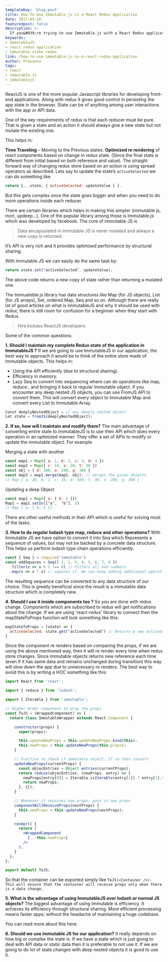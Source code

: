 ```yaml
---
templateKey: 'blog-post'
title: How To Use Immutable.js in a React Redux Application
date: 2017-05-18
featuredpost: false
description: >-
  If you&#039;re trying to use Immutable.js with a React Redux application and are having problems, this post can help.
keywords:
- ImmutableJS
- react redux application
- immutable state redux
link: /how-to-use-immutable-js-in-a-react-redux-application
author: Prasanna
tags:
- react
- immutable.js
- immutablejs
---
```

ReactJS is one of the more popular Javascript libraries for developing front-end applications. Along with redux it gives good control in persisting the app state in the browser. State can be of anything among user interactions with the app or API data.

One of the key requirements of redux is that each reducer must be pure. That is given a state and an action it should always give a new state but not mutate the existing one.

This helps in:

__Time Traveling__ – Moving to the Previous states.
__Optimized re rendering__ of react components based on change in redux state. (Since the final state is different from initial based on both reference and value).
The straight forward way of changing redux store based on an action is using spread operators as described. Lets say to update the state’s ```activeSelected``` we can do something like
```js
return {...state, { activeSelected: updateValue } }.
```
But this gets complex once the state goes bigger and when you need to do more operations inside each reducer.

There are certain libraries which helps in making this simpler (immutable js, mori, updeep…). One of the popular library among those is Immutable.js which was developed by facebook. The core of immutable JS is

> Data encapsulated in immutable JS is never mutated and always a new copy is returned.

It’s API is very rich and it provides optimised performance by structural sharing.

With immutable JS we can easily do the same task by:

```js
return state.set(‘activeSelected’, updateValue);
 ```

The above code returns a new copy of state rather than returning a mutated one.

The Immuateble.js library has data structures like Map (for JS objects), List (for JS arrays), Set, ordered Map, Seq and so on.
Although there are really lot of good articles on what is ImmutableJS and why it should be used with redux, there is still room for confusion for a beginner when they start with Redux.

> Hire kickass ReactJS developers

Some of the common questions:


__1. Should I maintain my complete Redux state of the application in ImmutableJS ?__
If we are going to use ImmutableJS in our application, the best way to approach it would be to think of the entire store made of Immutable objects. This helps in:

- Using the API efficiently (due to structural sharing).
- Efficiency in memory.
- Lazy Seq to convert into sequencing where can do operations like map, reduce.. and bringing it back to regular Immutable object.
If you encounter any deep nested JS objects, you can use FromJS API to convert them. This will convert every object to Immutable Map and convert every List to Immutable Array.
```js
Const deeplyNestedObject = // any deeply nested object
Let state = fromJS(deeplyNestedObject);
```
__2. If so, how will I maintain and modify them?__
The main advantage of converting entire state to ImmutableJS is to use their API which does every operation in an optimized manner. They offer a set of APIs to modify or update the immutable object. For example

Merging a state with another
```js
const map1 = Map({ a: 1, b: 2, c: 3, d: 4 })
const map2 = Map({ c: 10, a: 20, t: 30 })
const obj = { d: 100, o: 200, g: 300 }
const map3 = map1.merge(map2, obj); // merges the given objects
// Map { a: 20, b: 2, c: 10, d: 100, t: 30, o: 200, g: 300 }
```
Updating a deep Object
```js
const map1 = Map({ a: { b: 2 }})
Map1 = map1.setIn([‘a’,  ‘b’], 3)
// Map { a: { b: 3 }}
```
There are other useful methods in their API which is useful for solving most of the tasks.

__3. How to do regular lodash type map, reduce and other operations?__
With Immutable JS we have option to convert it into Seq which Represents a sequence of values, but may not be backed by a concrete data structure. This helps us perform lodash type chain operations efficiently.
```js
const { Seq } = require('immutable')
const oddSquares = Seq([ 1, 2, 3, 4, 5, 6, 7, 8 ])
  .filter(x => x % 2 !== 0) // Filters all odd numbers
  .map(x => x * x) // squares it. We can keep adding additional operations...
```
The resulting sequence can be converted to any data structure of our choice. This is greatly beneficial since the result is a immutable data structure which is completely new.

__4. Should I use it inside components too ?__
So you are done with redux change. Components which are subscribed to redux will get notifications about the change. If we are using ‘react-redux’ library to connect then the mapStateToProps function will look something like this:
```jsx
mapStateToProps = (state) => {
  activeSelected: state.get(‘activeSelected’) // Returns a new activeSelected even if data is not changed.
}
```
Since the component re renders based on comparing the props, if we are using the above mentioned way, then it will re render every time when redux store changes. Since immutable objects returns new reference each time (even if it has same data and remains unchanged during transition) this way will slow down the app due to unnecessary re renders. The best way to avoid this is by writing a HOC something like this:
```jsx
import React from 'react';

import { reduce } from 'lodash';

import { Iterable } from 'immutable';

// Higher Order component to wrap the props
const ToJS = (WrappedComponent) => {
  return class ImmutableWrapper extends React.Component {

    constructor(props) {
      super(props);

      this.updateNewProps = this.updateNewProps.bind(this);
      this.newProps = this.updateNewProps(this.props);
    }

    // Function to check if immutable object. If so then convert
    updateNewProps(currentProps) {
      const objecEntries = Object.entries(currentProps);
      return reduce(objecEntries, (newProps, entry) => {
        newProps[entry[0]] = Iterable.isIterable(entry[1]) ? entry[1].toJS() : entry[1]; // eslint-disable-line
        return newProps;
      }, {});
    }

    // Whenever it receives new props, pass in new props
    componentWillReceiveProps(nextProps) {
      this.newProps = this.updateNewProps(nextProps);
    }

    render() {
      return (
        <WrappedComponent
          {...this.newProps}
        />
      );
    }
  };
};

export default ToJS;
```
So that the container can be exported simply like ```ToJS(<Container />). This will ensure that the container will receive props only when there is a data change.```

__5. What is the advantage of using ImmutableJS over lodash or normal JS objects?__
The biggest advantage of using Immutable is efficiency. It achieves its efficiency through structural sharing. More efficient processing means faster apps; without the headache of maintaining a huge codebase.

You can read more about this here.

__6. Should we use immutable JS for our application?__
It really depends on how big or complex the state is. If we have a state which is just going to deal with API data or static data then it is preferable to not use it. If we are going to do lot of state changes with deep nested objects it is good to use it.